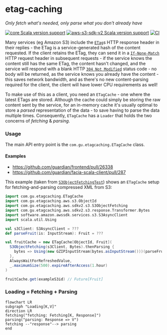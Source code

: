 # etag-caching
_Only fetch what's needed, only parse what you don't already have_

[![core Scala version support](https://index.scala-lang.org/guardian/etag-caching/core/latest-by-scala-version.svg?platform=jvm)](https://index.scala-lang.org/guardian/etag-caching/core)
[![aws-s3-sdk-v2 Scala version support](https://index.scala-lang.org/guardian/etag-caching/aws-s3-sdk-v2/latest-by-scala-version.svg?platform=jvm)](https://index.scala-lang.org/guardian/etag-caching/aws-s3-sdk-v2)
[![CI](https://github.com/guardian/etag-caching/actions/workflows/ci.yml/badge.svg)](https://github.com/guardian/etag-caching/actions/workflows/ci.yml)

Many services (eg Amazon S3) include the [`ETag`](https://developer.mozilla.org/en-US/docs/Web/HTTP/Headers/ETag)s HTTP response header
in their replies - the ETag is a service-generated hash of the content requested.
If the client retains the ETag, they can send it in a [`If-None-Match`](https://developer.mozilla.org/en-US/docs/Web/HTTP/Headers/If-None-Match) HTTP request header in subsequent requests - if the service knows
the content still has the same ETag, the content hasn't changed, and the service will respond with a blank 
HTTP [`304 Not Modified`](https://developer.mozilla.org/en-US/docs/Web/HTTP/Status/304) status code - no body will be returned, as the
service knows you already have the content - this saves network bandwidth, and as there's no new content-parsing required for the client,
the client will have lower CPU requirements as well!

To make use of this as a client, you need an `ETagCache` - one where the latest ETags are stored. Although the cache could simply be storing the raw
content sent by the service, for an in-memory cache it's usually optimal to store a _parsed_ representation of the data - to save having
to parse the data multiple times. Consequently, `ETagCache` has a `Loader` that holds the two concerns of *fetching* & *parsing*.

### Usage

The main API entry point is the `com.gu.etagcaching.ETagCache` class.

#### Examples

* https://github.com/guardian/frontend/pull/26338
* https://github.com/guardian/facia-scala-client/pull/287

This example (taken from [`S3ObjectFetchingTest`](https://github.com/guardian/etag-caching/blob/main/aws-s3/aws-sdk-v2/src/test/scala/com/gu/etagcaching/aws/sdkv2/s3/S3ObjectFetchingTest.scala))
shows an `ETagCache` setup for fetching-and-parsing compressed XML from S3:

```scala
import com.gu.etagcaching.ETagCache
import com.gu.etagcaching.aws.s3.ObjectId
import com.gu.etagcaching.aws.sdkv2.s3.S3ObjectFetching
import com.gu.etagcaching.aws.sdkv2.s3.response.Transformer.Bytes
import software.amazon.awssdk.services.s3.S3AsyncClient
import scala.util.Using

val s3Client: S3AsyncClient = ???
def parseFruit(is: InputStream): Fruit = ???

val fruitCache = new ETagCache[ObjectId, Fruit](
  S3ObjectFetching(s3Client, Bytes).thenParsing {
    bytes => Using(new GZIPInputStream(bytes.asInputStream()))(parseFruit).get
  },
  AlwaysWaitForRefreshedValue,
  _.maximumSize(500).expireAfterAccess(1.hour)
)

fruitCache.get(exampleS3id) // Future[Fruit]
```

### Loading = Fetching + Parsing

```mermaid
flowchart LR
subgraph "Loading[K,V]"
direction LR
fetching("fetching: Fetching[K, Response]")
parsing("parsing: Response => V")
fetching --"response"--> parsing
end
```
